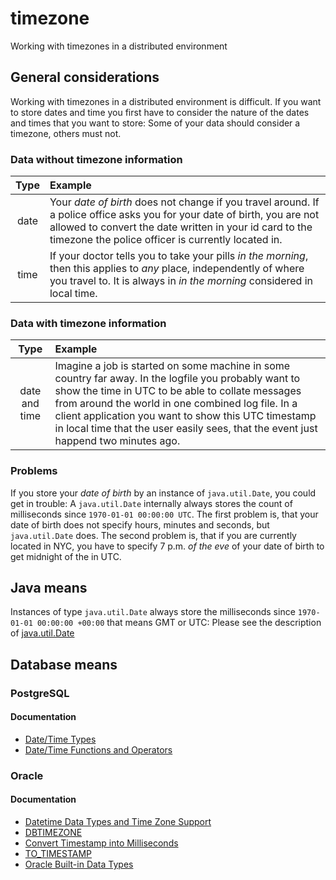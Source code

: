 # timezone
Working with timezones in a distributed environment

## General considerations
Working with timezones in a distributed environment is difficult. 
If you want to store dates and time you first have to consider the nature of the dates and times that you want to store:
Some of your data should consider a timezone, others must not.

### Data without timezone information
| Type | Example |
| :---: | :--- |
| date | Your _date of birth_ does not change if you travel around. If a police office asks you for your date of birth, you are not allowed to convert the date written in your id card to the timezone the police officer is currently located in. |
| time | If your doctor tells you to take your pills _in the morning_, then this applies to _any_ place, independently of where you travel to. It is always in _in the morning_ considered in local time. |

### Data with timezone information
| Type | Example |
| :---: | :--- |
| date and time | Imagine a job is started on some machine in some country far away. In the logfile you probably want to show the time in UTC to be able to collate messages from around the world in one combined log file. In a client application you want to show this UTC timestamp in local time that the user easily sees, that the event just happend two minutes ago. |

### Problems
If you store your _date of birth_  by an instance of `java.util.Date`, you could get in trouble: A `java.util.Date` internally always stores the count of milliseconds since `1970-01-01 00:00:00 UTC`. The first problem is, that your date of birth does not specify hours, minutes and seconds, but `java.util.Date` does. The second problem is, that if you are currently located in NYC, you have to specify 7 p.m. *of the eve* of your date of birth to get midnight of the in UTC.

## Java means
Instances of type `java.util.Date` always store the milliseconds since `1970-01-01 00:00:00 +00:00` that means GMT or UTC: Please see the description of [java.util.Date](https://docs.oracle.com/javase/8/docs/api/java/util/Date.html)

## Database means
### PostgreSQL
#### Documentation
* [Date/Time Types](https://www.postgresql.org/docs/8.1/datatype-datetime.html)
* [Date/Time Functions and Operators](https://www.postgresql.org/docs/15/functions-datetime.html)
### Oracle
#### Documentation
* [Datetime Data Types and Time Zone Support](https://docs.oracle.com/en/database/oracle/oracle-database/21/nlspg/datetime-data-types-and-time-zone-support.html#GUID-7A1BA319-767A-43CC-A579-4DAC7063B243)
* [DBTIMEZONE](https://docs.oracle.com/en/database/oracle/oracle-database/19/sqlrf/DBTIMEZONE.html)
* [Convert Timestamp into Milliseconds](https://stackoverflow.com/questions/64359143/convert-timestamp-into-milliseconds)
* [TO_TIMESTAMP](https://docs.oracle.com/en/database/oracle/oracle-database/19/sqlrf/TO_TIMESTAMP.html)
* [Oracle Built-in Data Types](https://docs.oracle.com/en/database/oracle/oracle-database/19/sqlrf/Data-Types.html#GUID-7B72E154-677A-4342-A1EA-C74C1EA928E6)
